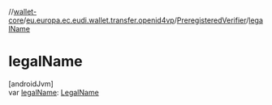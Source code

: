 //[wallet-core](../../../index.md)/[eu.europa.ec.eudi.wallet.transfer.openid4vp](../index.md)/[PreregisteredVerifier](index.md)/[legalName](legal-name.md)

# legalName

[androidJvm]\
var [legalName](legal-name.md): [LegalName](../index.md#1416418972%2FClasslikes%2F1615067946)
